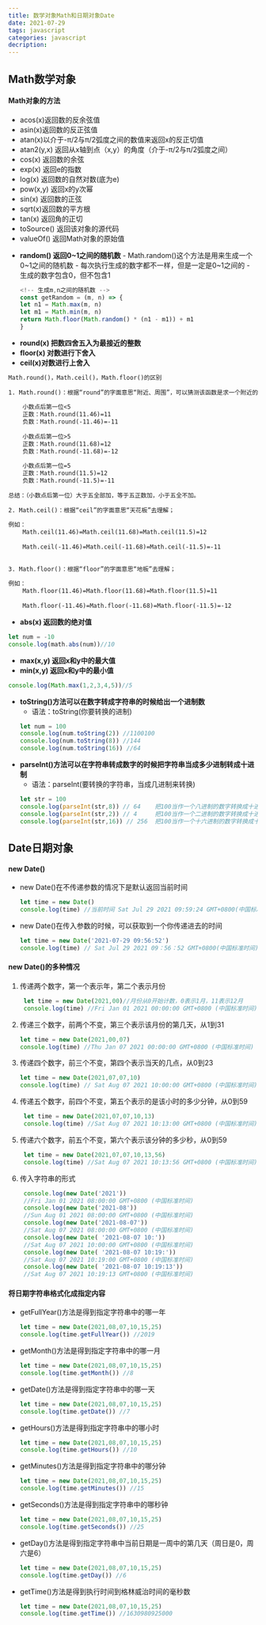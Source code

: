 ```yaml
---
title: 数学对象Math和日期对象Date
date: 2021-07-29
tags: javascript
categories: javascript
decription: 
---
```


## Math数学对象
#### Math对象的方法
- acos(x)返回数的反余弦值
- asin(x)返回数的反正弦值
- atan(x)以介于-π/2与π/2弧度之间的数值来返回x的反正切值
- atan2(y,x)  返回从x轴到点（x,y）的角度（介于-π/2与π/2弧度之间）
- cos(x) 返回数的余弦
- exp(x) 返回e的指数
- log(x) 返回数的自然对数(底为e)
- pow(x,y)  返回x的y次幂
- sin(x) 返回数的正弦
- sqrt(x)返回数的平方根
- tan(x) 返回角的正切
- toSource()  返回该对象的源代码
- valueOf() 返回Math对象的原始值

<!--more-->

- **random()  返回0~1之间的随机数**
      - Math.random()这个方法是用来生成一个0~1之间的随机数
      - 每次执行生成的数字都不一样，但是一定是0~1之间的
      - 生成的数字包含0，但不包含1
    ```js
    <!-- 生成m,n之间的随机数 -->
    const getRandom = (m, n) => {
    let n1 = Math.max(m, n)
    let m1 = Math.min(m, n)
    return Math.floor(Math.random() * (n1 - m1)) + m1
    }
    ```
- **round(x)  把数四舍五入为最接近的整数**
- **floor(x)  对数进行下舍入**
- **ceil(x)对数进行上舍入**
 
```txt
Math.round()，Math.ceil()，Math.floor()的区别
 
1. Math.round()：根据“round”的字面意思“附近、周围”，可以猜测该函数是求一个附近的整数，看下面几个例子就明白。
 
    小数点后第一位<5
    正数：Math.round(11.46)=11
    负数：Math.round(-11.46)=-11
    
    小数点后第一位>5
    正数：Math.round(11.68)=12
    负数：Math.round(-11.68)=-12
    
    小数点后第一位=5
    正数：Math.round(11.5)=12
    负数：Math.round(-11.5)=-11
    
总结：（小数点后第一位）大于五全部加，等于五正数加，小于五全不加。
 
2. Math.ceil()：根据“ceil”的字面意思“天花板”去理解；
 
例如：
    Math.ceil(11.46)=Math.ceil(11.68)=Math.ceil(11.5)=12
    
    Math.ceil(-11.46)=Math.ceil(-11.68)=Math.ceil(-11.5)=-11
 
 
3. Math.floor()：根据“floor”的字面意思“地板”去理解；
 
例如：
    Math.floor(11.46)=Math.floor(11.68)=Math.floor(11.5)=11
    
    Math.floor(-11.46)=Math.floor(-11.68)=Math.floor(-11.5)=-12
```
- **abs(x) 返回数的绝对值**
```js
let num = -10
console.log(math.abs(num))//10
```
- **max(x,y)  返回x和y中的最大值**
- **min(x,y)  返回x和y中的最小值**
```js
console.log(Math.max(1,2,3,4,5))//5
```
- **toString()方法可以在数字转成字符串的时候给出一个进制数**
    - 语法：toString(你要转换的进制)
    ```js
    let num = 100
    console.log(num.toString(2)) //1100100
    console.log(num.toString(8)) //144
    console.log(num.toString(16)) //64
    ```
- **parseInt()方法可以在字符串转成数字的时候把字符串当成多少进制转成十进制**
    - 语法：parseInt(要转换的字符串，当成几进制来转换)
    ```js
    let str = 100
    console.log(parseInt(str,8)) // 64    把100当作一个八进制的数字转换成十进制后得到的结果
    console.log(parseInt(str,2)) // 4     把100当作一个二进制的数字转换成十进制后得到的结果
    console.log(parseInt(str,16)) // 256  把100当作一个十六进制的数字转换成十进制后得到的结果
    ```

## Date日期对象

#### new Date()
- new Date()在不传递参数的情况下是默认返回当前时间
  ```js
  let time = new Date()
  console.log(time) //当前时间 Sat Jul 29 2021 09:59:24 GMT+0800(中国标准时间)
  ```
- new Date()在传入参数的时候，可以获取到一个你传递进去的时间
  ```js
  let time = new Date('2021-07-29 09:56:52')
  console.log(time) // Sat Jul 29 2021 09：56：52 GMT+0800(中国标准时间)
  ```
#### new Date()的多种情况
1. 传递两个数字，第一个表示年，第二个表示月份
   ```js
    let time = new Date(2021,00)//月份从0开始计数，0表示1月，11表示12月
    console.log(time) //Fri Jan 01 2021 00:00:00 GMT+0800 (中国标准时间)
   ```
2. 传递三个数字，前两个不变，第三个表示该月份的第几天，从1到31
   ```js
   let time = new Date(2021,00,07)
   console.log(time) //Thu Jan 07 2021 00:00:00 GMT+0800 (中国标准时间)
   ```
3. 传递四个数字，前三个不变，第四个表示当天的几点，从0到23
   ```js
   let time = new Date(2021,07,07,10)
   console.log(time) // Sat Aug 07 2021 10:00:00 GMT+0800 (中国标准时间)
   ```
4. 传递五个数字，前四个不变，第五个表示的是该小时的多少分钟，从0到59
   ```js
    let time = new Date(2021,07,07,10,13)
    console.log(time) //Sat Aug 07 2021 10:13:00 GMT+0800 (中国标准时间)
   ```
5. 传递六个数字，前五个不变，第六个表示该分钟的多少秒，从0到59
   ```js
    let time = new Date(2021,07,07,10,13,56)
    console.log(time) //Sat Aug 07 2021 10:13:56 GMT+0800 (中国标准时间)
   ```
6. 传入字符串的形式
   ```js
    console.log(new Date('2021'))
    //Fri Jan 01 2021 08:00:00 GMT+0800 (中国标准时间)
    console.log(new Date('2021-08'))  
    //Sun Aug 01 2021 08:00:00 GMT+0800 (中国标准时间)
    console.log(new Date('2021-08-07'))
    //Sat Aug 07 2021 08:00:00 GMT+0800 (中国标准时间)
    console.log(new Date( '2021-08-07 10:'))  
    //Sat Aug 07 2021 10:00:00 GMT+0800 (中国标准时间) 
    console.log(new Date( '2021-08-07 10:19:'))   
    //Sat Aug 07 2021 10:19:00 GMT+0800 (中国标准时间)
    console.log(new Date( '2021-08-07 10:19:13'))
    //Sat Aug 07 2021 10:19:13 GMT+0800 (中国标准时间)

#### 将日期字符串格式化成指定内容
- getFullYear()方法是得到指定字符串中的哪一年
    ```js
    let time = new Date(2021,08,07,10,15,25)
    console.log(time.getFullYear()) //2019
    ```
- getMonth()方法是得到指定字符串中的哪一月
    ```js
    let time = new Date(2021,08,07,10,15,25)
    console.log(time.getMonth()) //8
    ```
- getDate()方法是得到指定字符串中的哪一天
    ```js
    let time = new Date(2021,08,07,10,15,25)
    console.log(time.getDate()) //7
    ```
- getHours()方法是得到指定字符串中的哪小时
    ```js
    let time = new Date(2021,08,07,10,15,25)
    console.log(time.getHours()) //10
    ```
- getMinutes()方法是得到指定字符串中的哪分钟
    ```js
    let time = new Date(2021,08,07,10,15,25)
    console.log(time.getMinutes()) //15
    ```
- getSeconds()方法是得到指定字符串中的哪秒钟
    ```js
    let time = new Date(2021,08,07,10,15,25)
    console.log(time.getSeconds()) //25
    ```  
- getDay()方法是得到指定字符串中当前日期是一周中的第几天（周日是0，周六是6）
    ```js
    let time = new Date(2021,08,07,10,15,25)
    console.log(time.getDay()) //6
    ``` 
- getTime()方法是得到执行时间到格林威治时间的毫秒数
    ```js
    let time = new Date(2021,08,07,10,15,25)
    console.log(time.getTime()) //1630980925000
    ```   
